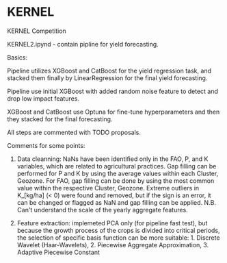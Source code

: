 # KERNEL
KERNEL Competition

KERNEL2.ipynd - contain pipline for yield forecasting. 

Basics:

Pipeline utilizes XGBoost and CatBoost for the yield regression task, and stacked them finally by LinearRegression for the final yield forecasting.

Pipeline use initial XGBoost with added random noise feature to detect and drop low impact features.

XGBoost and CatBoost use Optuna for fine-tune hyperparameters and then they stacked for the final forecasting.

All steps are commented with TODO proposals.

Comments for some points:

1. Data cleanning: NaNs have been identified only in the FAO, P, and K variables, which are related to agricultural practices.
Gap filling can be performed for P and K by using the average values within each Cluster, Geozone.
For FAO, gap filling can be done by using the most common value within the respective Cluster, Geozone.
Extreme outliers in K_[kg/ha] (< 0) were found and removed, but if the sign is an error, it can be changed or flagged as NaN and gap filling can be applied.
N.B. Can't understand the scale of the yearly aggregate features.

2. Feature extraction: implemeted PCA only (for pipeline fast test), but because the growth process of the crops is divided into critical periods, the selection of specific basis function can be more suitable: 1. Discrete Wavelet (Haar‐Wavelets), 2. Piecewise Aggregate Approximation, 3. Adaptive Piecewise Constant
